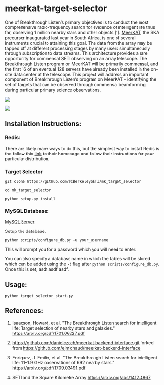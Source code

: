 # meerkat-target-selector

One of Breakthrough Listen’s primary objectives is to conduct the most comprehensive radio-frequency search for evidence of intelligent life thus far, observing 1 million nearby stars and other objects [1]. [MeerKAT](https://www.ska.ac.za/gallery/meerkat/), the SKA precursor inaugurated last year in South Africa, is one of several instruments crucial to attaining this goal. The data from the array may be tapped off at different processing stages by many users simultaneously through subscription to data streams. This architecture provides a rare opportunity for commensal SETI observing on an array telescope. The Breakthrough Listen program on MeerKAT will be primarily commensal, and the first 16 of an eventual 128 servers have already been installed in the on-site data center at the telescope. This project will address an important component of Breakthrough Listen’s program on MeerKAT - identifying the set of targets that can be observed through commensal beamforming during particular primary science observations.

![](diagram.png)

![](block_diagram.png)

## Installation Instructions:

### Redis:

There are likely many ways to do this, but the simplest way to install Redis
is the follow this [link](https://redis.io/topics/quickstart) to their
homepage and follow their instructions for your particular distribution.

### Target Selector

```
git clone https://github.com/UCBerkeleySETI/mk_target_selector
```

```
cd mk_target_selector
```

```
python setup.py install
```

### MySQL Database:

[MySQL Server](https://dev.mysql.com/downloads/mysql/)

Setup the database:

```
python scripts/configure_db.py -u your_username
```

This will prompt you for a password which you will need to enter.

You can also specify a database name in which the tables will be stored which can be added using the `-d` flag after `python scripts/configure_db.py`. Once this is set, asdf asdf asdf.

## Usage:

```
python target_selector_start.py
```

## References:

1. Isaacson, Howard, et al. "The Breakthrough Listen search for intelligent life: Target selection of nearby stars and galaxies." https://arxiv.org/pdf/1701.06227.pdf

2. https://github.com/danielczech/meerkat-backend-interface.git forked from https://github.com/ejmichaud/meerkat-backend-interface

3. Enriquez, J. Emilio, et al. "The Breakthrough Listen search for intelligent life: 1.1–1.9 GHz observations of 692 nearby stars." https://arxiv.org/pdf/1709.03491.pdf

4. SETI and the Square Kilometre Array https://arxiv.org/abs/1412.4867
